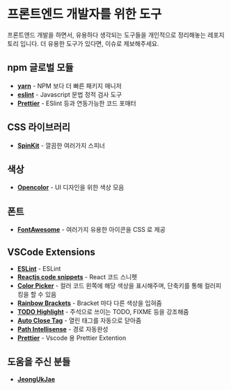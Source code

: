 # 프론트엔드 개발자를 위한 도구
프론트엔드 개발을 하면서, 유용하다 생각되는 도구들을 개인적으로 정리해놓는 레포지토리 입니다. 더 유용한 도구가 있다면, 이슈로 제보해주세요.

## npm 글로벌 모듈
* [**yarn**](https://yarnpkg.com/lang/en/) - NPM 보다 더 빠른 패키지 매니저
* [**eslint**](https://www.npmjs.com/package/eslint) - Javascript 문법 정적 검사 도구
* [**Prettier**](https://prettier.io/) - ESlint 등과 연동가능한 코드 포매터

## CSS 라이브러리
* [**SpinKit**](http://tobiasahlin.com/spinkit/) - 깔끔한 여러가지 스피너

## 색상
* [**Opencolor**](https://yeun.github.io/open-color/) - UI 디자인을 위한 색상 모음

## 폰트
* [**FontAwesome**](https://fontawesome.com/) - 여러가지 유용한 아이콘을 CSS 로 제공

## VSCode Extensions
* [**ESLint**](https://marketplace.visualstudio.com/items?itemName=dbaeumer.vscode-eslint) - ESLint
* [**Reactjs code snippets**](https://github.com/xabikos/vscode-react) - React 코드 스니펫
* [**Color Picker**](https://github.com/anseki/vscode-color) - 컬러 코드 왼쪽에 해당 색상을 표시해주며, 단축키를 통해 컬러피킹을 할 수 있음
* [**Rainbow Brackets**](https://marketplace.visualstudio.com/items?itemName=2gua.rainbow-brackets) - Bracket 마다 다른 색상을 입혀줌
* [**TODO Highlight**](https://marketplace.visualstudio.com/items?itemName=wayou.vscode-todo-highlight) - 주석으로 쓰이는 TODO, FIXME 등을 강조해줌
* [**Auto Close Tag**](https://marketplace.visualstudio.com/items?itemName=formulahendry.auto-close-tag) - 열린 태그를 자동으로 닫아줌
* [**Path Intellisense**](https://marketplace.visualstudio.com/items?itemName=christian-kohler.path-intellisense) - 경로 자동완성
* [**Prettier**](https://marketplace.visualstudio.com/items?itemName=esbenp.prettier-vscode) - Vscode 용 Prettier Extention

## 도움을 주신 분들
* [**JeongUkJae**](https://github.com/JeongUkJae)
